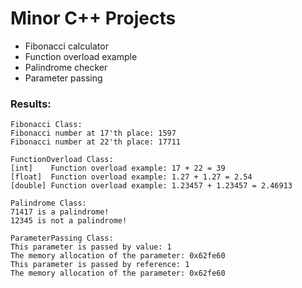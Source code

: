 # Minor C++ Projects
- Fibonacci calculator
- Function overload example
- Palindrome checker
- Parameter passing

### Results:
    Fibonacci Class:
    Fibonacci number at 17'th place: 1597
    Fibonacci number at 22'th place: 17711
    
    FunctionOverload Class:
    [int]    Function overload example: 17 + 22 = 39
    [float]  Function overload example: 1.27 + 1.27 = 2.54
    [double] Function overload example: 1.23457 + 1.23457 = 2.46913
    
    Palindrome Class:
    71417 is a palindrome!
    12345 is not a palindrome!

    ParameterPassing Class:
    This parameter is passed by value: 1
    The memory allocation of the parameter: 0x62fe60
    This parameter is passed by reference: 1
    The memory allocation of the parameter: 0x62fe60